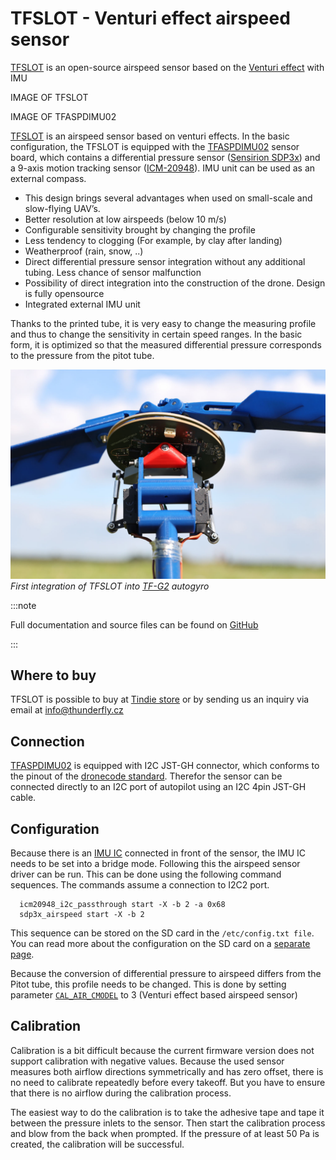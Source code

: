 # TFSLOT - Venturi effect airspeed sensor

[TFSLOT](https://github.com/ThunderFly-aerospace/TFSLOT01) is an open-source airspeed sensor based on the [Venturi effect](https://en.wikipedia.org/wiki/Venturi_effect) with IMU

IMAGE OF TFSLOT

IMAGE OF TFASPDIMU02

[TFSLOT](https://github.com/ThunderFly-aerospace/TFSLOT01) is an airspeed sensor based on venturi effects. In the basic configuration, the TFSLOT is equipped with the [TFASPDIMU02](https://github.com/ThunderFly-aerospace/TFASPDIMU02) sensor board, which contains a differential pressure sensor ([Sensirion SDP3x](https://www.sensirion.com/sdp3x/)) and a 9-axis motion tracking sensor ([ICM-20948](https://invensense.tdk.com/products/motion-tracking/9-axis/icm-20948/)). IMU unit can be used as an external compass. 

* This design brings several advantages when used on small-scale and slow-flying UAV’s.
* Better resolution at low airspeeds (below 10 m/s)
* Configurable sensitivity brought by changing the profile 
* Less tendency to clogging (For example, by clay after landing)
* Weatherproof (rain, snow, ..)
* Direct differential pressure sensor integration without any additional tubing. Less chance of sensor malfunction
* Possibility of direct integration into the construction of the drone. Design is fully opensource
* Integrated external IMU unit


Thanks to the printed tube, it is very easy to change the measuring profile and thus to change the sensitivity in certain speed ranges. In the basic form, it is optimized so that the measured differential pressure corresponds to the pressure from the pitot tube. 

![TFSLOT integrated in TF-G2](../../assets/hardware/sensors/airspeed/TFSLOT_integration.JPG)
_First integration of TFSLOT into [TF-G2](https://github.com/ThunderFly-aerospace/TF-G2/) autogyro_

:::note

Full documentation and source files can be found on [GitHub](https://github.com/ThunderFly-aerospace/TFSLOT01)

:::

## Where to buy

TFSLOT is possible to buy at [Tindie store](https://www.tindie.com/products/thunderfly/tfslot01a-inovative-drone-airspeed-sensor/) or by sending us an inquiry via email at info@thunderfly.cz


## Connection

[TFASPDIMU02](https://github.com/ThunderFly-aerospace/TFASPDIMU02) is equipped with I2C JST-GH connector, which conforms to the pinout of the [dronecode standard](https://github.com/pixhawk/Pixhawk-Standards/blob/master/DS-009%20Pixhawk%20Connector%20Standard.pdf). Therefor the sensor can be connected directly to an I2C port of autopilot using an I2C 4pin JST-GH cable.

## Configuration


Because there is an [IMU IC](https://invensense.tdk.com/products/motion-tracking/9-axis/icm-20948/) connected in front of the sensor, the IMU IC needs to be set into a bridge mode. Following this the airspeed sensor driver can be run. This can be done using the following command sequences. The commands assume a connection to I2C2 port. 

```
  icm20948_i2c_passthrough start -X -b 2 -a 0x68
  sdp3x_airspeed start -X -b 2
```

This sequence can be stored on the SD card in the `/etc/config.txt file`. You can read more about the configuration on the SD card on a [separate page](../concept/system_startup.md#replacing-the-system-startup).

Because the conversion of differential pressure to airspeed differs from the Pitot tube, this profile needs to be changed. This is done by setting parameter [`CAL_AIR_CMODEL`](../advanced_config/parameter_reference.md#CAL_AIR_CMODEL) to 3 (Venturi effect based airspeed sensor) 



## Calibration

Calibration is a bit difficult because the current firmware version does not support calibration with negative values. Because the used sensor measures both airflow directions symmetrically and has zero offset, there is no need to calibrate repeatedly before every takeoff. But you have to ensure that there is no airflow during the calibration process.

The easiest way to do the calibration is to take the adhesive tape and tape it between the pressure inlets to the sensor. Then start the calibration process and blow from the back when prompted. If the pressure of at least 50 Pa is created, the calibration will be successful. 

